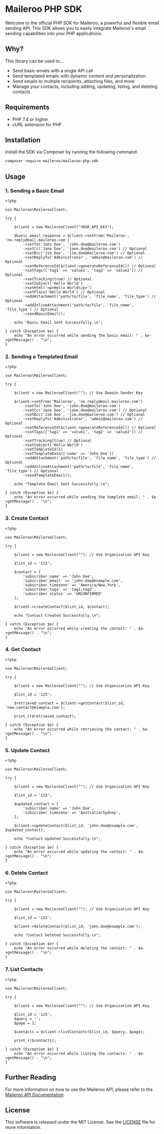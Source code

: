# Maileroo PHP SDK

Welcome to the official PHP SDK for Maileroo, a powerful and flexible email sending API. This SDK allows you to easily integrate Maileroo's email sending capabilities into your PHP applications.

## Why?

This library can be used to...

- Send basic emails with a single API call
- Send templated emails with dynamic content and personalization
- Send emails to multiple recipients, attaching files, and more
- Manage your contacts, including adding, updating, listing, and deleting contacts

## Requirements

- PHP 7.4 or higher
- cURL extension for PHP

## Installation

Install the SDK via Composer by running the following command:

```bash
composer require maileroo/maileroo-php-sdk
```

## Usage

### 1. Sending a Basic Email

```
<?php

use Maileroo\MailerooClient;

try {

    $client = new MailerooClient("YOUR_API_KEY");

    $basic_email_response = $client->setFrom('Maileroo', 'no.reply@mail.maileroo.com')
        ->setTo('John Doe', 'john.doe@maileroo.com')
        ->setCc('Jane Doe', 'jane.doe@maileroo.com') // Optional
        ->setBcc('Jim Doe', 'jim.doe@maileroo.com') // Optional
        ->setReplyTo('Administrator', 'admin@maileroo.com') // Optional
        ->setReferenceId($client->generateReferenceId()) // Optional
        ->setTags(['tag1' => 'value1', 'tag2' => 'value2']) // Optional
        ->setTracking(true) // Optional
        ->setSubject('Hello World')
        ->setHtml('<p>Hello World</p>')
        ->setPlain('Hello World') // Optional
        ->addAttachment('path/to/file', 'file_name', 'file_type') // Optional
        ->addInlineAttachment('path/to/file', 'file_name', 'file_type') // Optional
        ->sendBasicEmail();

    echo "Basic Email Sent Successfully.\n";

} catch (Exception $e) {
    echo "An error occurred while sending the basic email: " . $e->getMessage() . "\n";
}
```

### 2. Sending a Templated Email

```
<?php

use Maileroo\MailerooClient;

try {

    $client = new MailerooClient(""); // Use Domain Sender Key

    $client->setFrom('Maileroo', 'no.reply@mail.maileroo.com')
        ->setTo('John Doe', 'john.doe@maileroo.com')
        ->setCc('Jane Doe', 'jane.doe@maileroo.com') // Optional
        ->setBcc('Jim Doe', 'jim.doe@maileroo.com') // Optional
        ->setReplyTo('Administrator', 'admin@maileroo.com') // Optional
        ->setReferenceId($client->generateReferenceId()) // Optional
        ->setTags(['tag1' => 'value1', 'tag2' => 'value2']) // Optional
        ->setTracking(true) // Optional
        ->setSubject('Hello World')
        ->setTemplateId(1)
        ->setTemplateData(['name' => 'John Doe'])
        ->addAttachment('path/to/file', 'file_name', 'file_type') // Optional
        ->addInlineAttachment('path/to/file', 'file_name', 'file_type') // Optional
        ->sendTemplateEmail();

    echo "Template Email Sent Successfully.\n";

} catch (Exception $e) {
    echo "An error occurred while sending the template email: " . $e->getMessage() . "\n";
}
```

### 3. Create Contact

```
<?php

use Maileroo\MailerooClient;

try {

    $client = new MailerooClient(""); // Use Organization API Key

    $list_id = '123';

    $contact = [
        'subscriber_name' => 'John Doe',
        'subscriber_email' => 'john.doe@example.com',
        'subscriber_timezone' => 'America/New_York',
        'subscriber_tags' => 'tag1,tag2',
        'subscriber_status' => 'UNCONFIRMED'
    ];

    $client->createContact($list_id, $contact);

    echo "Contact Created Successfully.\n";

} catch (Exception $e) {
    echo "An error occurred while creating the contact: " . $e->getMessage() . "\n";
}
```

### 4. Get Contact

```
<?php

use Maileroo\MailerooClient;

try {

    $client = new MailerooClient(""); // Use Organization API Key

    $list_id = '123';

    $retrieved_contact = $client->getContact($list_id, 'new.contact@example.com');

    print_r($retrieved_contact);

} catch (Exception $e) {
    echo "An error occurred while retrieving the contact: " . $e->getMessage() . "\n";
}
```

### 5. Update Contact

```
<?php

use Maileroo\MailerooClient;

try {

    $client = new MailerooClient(""); // Use Organization API Key

    $list_id = '123';

    $updated_contact = [
        'subscriber_name' => 'John Doe',
        'subscriber_timezone' => 'Australia/Sydney',
    ];

    $client->updateContact($list_id, 'john.doe@example.com', $updated_contact);

    echo "Contact Updated Successfully.\n";

} catch (Exception $e) {
    echo "An error occurred while updating the contact: " . $e->getMessage() . "\n";
}
```

### 6. Delete Contact

```
<?php

use Maileroo\MailerooClient;

try {

    $client = new MailerooClient(""); // Use Organization API Key

    $list_id = '123';

    $client->deleteContact($list_id, 'john.doe@example.com');

    echo "Contact Deleted Successfully.\n";

} catch (Exception $e) {
    echo "An error occurred while deleting the contact: " . $e->getMessage() . "\n";
}
```

### 7. List Contacts

```
<?php

use Maileroo\MailerooClient;

try {

    $client = new MailerooClient(""); // Use Organization API Key

    $list_id = '123';
    $query = '';
    $page = 1;

    $contacts = $client->listContacts($list_id, $query, $page);

    print_r($contacts);

} catch (Exception $e) {
    echo "An error occurred while listing the contacts: " . $e->getMessage() . "\n";
}
```

## Further Reading

For more information on how to use the Maileroo API, please refer to the [Maileroo API Documentation](https://maileroo.com/api-documentation).

## License

This software is released under the MIT License. See the [LICENSE](LICENSE) file for more information.